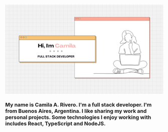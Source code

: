 <img src="https://raw.githubusercontent.com/CamilaAgustinaRivero/CamilaAgustinaRivero/main/Banner.png">
<h3>
  My name is Camila A. Rivero. I'm a full stack developer. I'm from Buenos Aires, Argentina. I like sharing my work and personal projects. Some technologies I enjoy working with includes React, TypeScript and NodeJS.
</h3>
